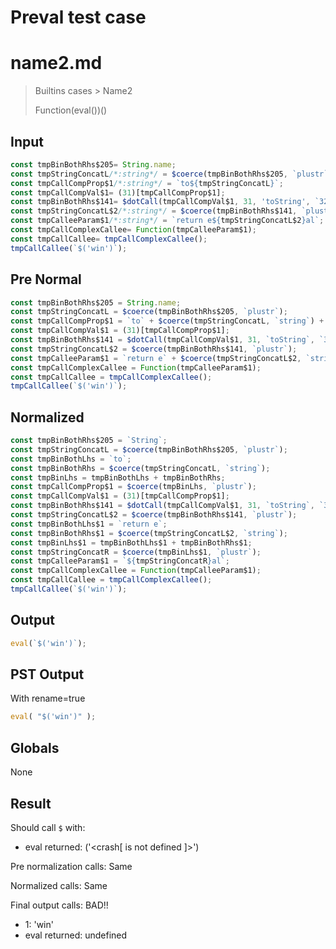 # Preval test case

# name2.md

> Builtins cases > Name2
>
> Function(eval())()

## Input

`````js filename=intro
const tmpBinBothRhs$205= String.name;
const tmpStringConcatL/*:string*/ = $coerce(tmpBinBothRhs$205, `plustr`);
const tmpCallCompProp$1/*:string*/ = `to${tmpStringConcatL}`;
const tmpCallCompVal$1= (31)[tmpCallCompProp$1];
const tmpBinBothRhs$141= $dotCall(tmpCallCompVal$1, 31, 'toString', `32`);
const tmpStringConcatL$2/*:string*/ = $coerce(tmpBinBothRhs$141, `plustr`);
const tmpCalleeParam$1/*:string*/ = `return e${tmpStringConcatL$2}al`;
const tmpCallComplexCallee= Function(tmpCalleeParam$1);
const tmpCallCallee= tmpCallComplexCallee();
tmpCallCallee(`$('win')`);
`````

## Pre Normal


`````js filename=intro
const tmpBinBothRhs$205 = String.name;
const tmpStringConcatL = $coerce(tmpBinBothRhs$205, `plustr`);
const tmpCallCompProp$1 = `to` + $coerce(tmpStringConcatL, `string`) + ``;
const tmpCallCompVal$1 = (31)[tmpCallCompProp$1];
const tmpBinBothRhs$141 = $dotCall(tmpCallCompVal$1, 31, `toString`, `32`);
const tmpStringConcatL$2 = $coerce(tmpBinBothRhs$141, `plustr`);
const tmpCalleeParam$1 = `return e` + $coerce(tmpStringConcatL$2, `string`) + `al`;
const tmpCallComplexCallee = Function(tmpCalleeParam$1);
const tmpCallCallee = tmpCallComplexCallee();
tmpCallCallee(`$('win')`);
`````

## Normalized


`````js filename=intro
const tmpBinBothRhs$205 = `String`;
const tmpStringConcatL = $coerce(tmpBinBothRhs$205, `plustr`);
const tmpBinBothLhs = `to`;
const tmpBinBothRhs = $coerce(tmpStringConcatL, `string`);
const tmpBinLhs = tmpBinBothLhs + tmpBinBothRhs;
const tmpCallCompProp$1 = $coerce(tmpBinLhs, `plustr`);
const tmpCallCompVal$1 = (31)[tmpCallCompProp$1];
const tmpBinBothRhs$141 = $dotCall(tmpCallCompVal$1, 31, `toString`, `32`);
const tmpStringConcatL$2 = $coerce(tmpBinBothRhs$141, `plustr`);
const tmpBinBothLhs$1 = `return e`;
const tmpBinBothRhs$1 = $coerce(tmpStringConcatL$2, `string`);
const tmpBinLhs$1 = tmpBinBothLhs$1 + tmpBinBothRhs$1;
const tmpStringConcatR = $coerce(tmpBinLhs$1, `plustr`);
const tmpCalleeParam$1 = `${tmpStringConcatR}al`;
const tmpCallComplexCallee = Function(tmpCalleeParam$1);
const tmpCallCallee = tmpCallComplexCallee();
tmpCallCallee(`$('win')`);
`````

## Output


`````js filename=intro
eval(`$('win')`);
`````

## PST Output

With rename=true

`````js filename=intro
eval( "$('win')" );
`````

## Globals

None

## Result

Should call `$` with:
 - eval returned: ('<crash[ <ref> is not defined ]>')

Pre normalization calls: Same

Normalized calls: Same

Final output calls: BAD!!
 - 1: 'win'
 - eval returned: undefined
